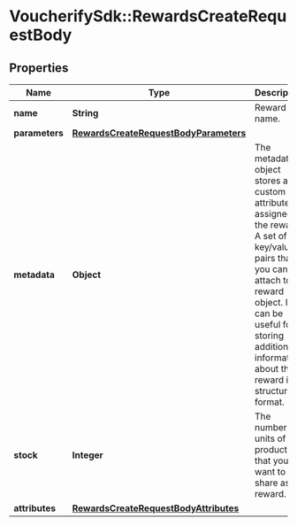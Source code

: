 # VoucherifySdk::RewardsCreateRequestBody

## Properties

| Name | Type | Description | Notes |
| ---- | ---- | ----------- | ----- |
| **name** | **String** | Reward name. | [optional] |
| **parameters** | [**RewardsCreateRequestBodyParameters**](RewardsCreateRequestBodyParameters.md) |  | [optional] |
| **metadata** | **Object** | The metadata object stores all custom attributes assigned to the reward. A set of key/value pairs that you can attach to a reward object. It can be useful for storing additional information about the reward in a structured format. | [optional] |
| **stock** | **Integer** | The number of units of the product that you want to share as a reward. | [optional] |
| **attributes** | [**RewardsCreateRequestBodyAttributes**](RewardsCreateRequestBodyAttributes.md) |  | [optional] |


